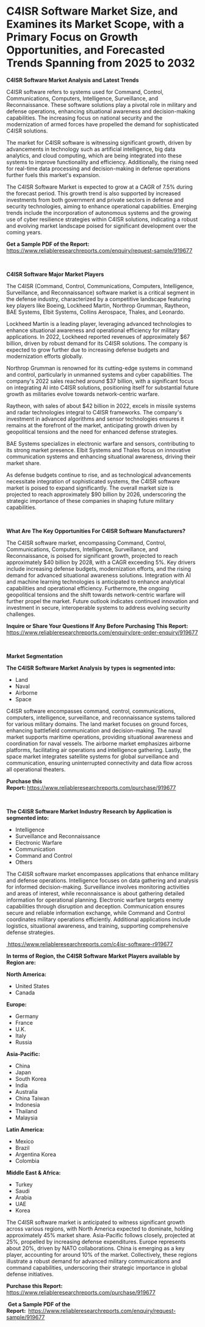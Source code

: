 <p><h1>C4ISR Software Market Size, and Examines its Market Scope, with a Primary Focus on Growth Opportunities, and Forecasted Trends Spanning from 2025 to 2032</h1></p><p><strong>C4ISR Software Market Analysis and Latest Trends</strong></p>
<p><p>C4ISR software refers to systems used for Command, Control, Communications, Computers, Intelligence, Surveillance, and Reconnaissance. These software solutions play a pivotal role in military and defense operations, enhancing situational awareness and decision-making capabilities. The increasing focus on national security and the modernization of armed forces have propelled the demand for sophisticated C4ISR solutions.</p><p>The market for C4ISR software is witnessing significant growth, driven by advancements in technology such as artificial intelligence, big data analytics, and cloud computing, which are being integrated into these systems to improve functionality and efficiency. Additionally, the rising need for real-time data processing and decision-making in defense operations further fuels this market's expansion. </p><p>The C4ISR Software Market is expected to grow at a CAGR of 7.5% during the forecast period. This growth trend is also supported by increased investments from both government and private sectors in defense and security technologies, aiming to enhance operational capabilities. Emerging trends include the incorporation of autonomous systems and the growing use of cyber resilience strategies within C4ISR solutions, indicating a robust and evolving market landscape poised for significant development over the coming years.</p></p>
<p><strong>Get a Sample PDF of the Report:&nbsp;</strong> <a href="https://www.reliableresearchreports.com/enquiry/request-sample/919677?utm_campaign=2809&utm_medium=2&utm_source=Github&utm_content=ia&utm_term=17042025&utm_id=c4isr-software">https://www.reliableresearchreports.com/enquiry/request-sample/919677</a></p>
<p>&nbsp;</p>
<p><strong>C4ISR Software Major Market Players</strong></p>
<p><p>The C4ISR (Command, Control, Communications, Computers, Intelligence, Surveillance, and Reconnaissance) software market is a critical segment in the defense industry, characterized by a competitive landscape featuring key players like Boeing, Lockheed Martin, Northrop Grumman, Raytheon, BAE Systems, Elbit Systems, Collins Aerospace, Thales, and Leonardo.</p><p>Lockheed Martin is a leading player, leveraging advanced technologies to enhance situational awareness and operational efficiency for military applications. In 2022, Lockheed reported revenues of approximately $67 billion, driven by robust demand for its C4ISR solutions. The company is expected to grow further due to increasing defense budgets and modernization efforts globally.</p><p>Northrop Grumman is renowned for its cutting-edge systems in command and control, particularly in unmanned systems and cyber capabilities. The company's 2022 sales reached around $37 billion, with a significant focus on integrating AI into C4ISR solutions, positioning itself for substantial future growth as militaries evolve towards network-centric warfare.</p><p>Raytheon, with sales of about $42 billion in 2022, excels in missile systems and radar technologies integral to C4ISR frameworks. The company's investment in advanced algorithms and sensor technologies ensures it remains at the forefront of the market, anticipating growth driven by geopolitical tensions and the need for enhanced defense strategies.</p><p>BAE Systems specializes in electronic warfare and sensors, contributing to its strong market presence. Elbit Systems and Thales focus on innovative communication systems and enhancing situational awareness, driving their market share.</p><p>As defense budgets continue to rise, and as technological advancements necessitate integration of sophisticated systems, the C4ISR software market is poised to expand significantly. The overall market size is projected to reach approximately $90 billion by 2026, underscoring the strategic importance of these companies in shaping future military capabilities.</p></p>
<p>&nbsp;</p>
<p><strong>What Are The Key Opportunities For C4ISR Software Manufacturers?</strong></p>
<p><p>The C4ISR software market, encompassing Command, Control, Communications, Computers, Intelligence, Surveillance, and Reconnaissance, is poised for significant growth, projected to reach approximately $40 billion by 2028, with a CAGR exceeding 5%. Key drivers include increasing defense budgets, modernization efforts, and the rising demand for advanced situational awareness solutions. Integration with AI and machine learning technologies is anticipated to enhance analytical capabilities and operational efficiency. Furthermore, the ongoing geopolitical tensions and the shift towards network-centric warfare will further propel the market. Future outlook indicates continued innovation and investment in secure, interoperable systems to address evolving security challenges.</p></p>
<p><strong>Inquire or Share Your Questions If Any Before Purchasing This Report:</strong> <a href="https://www.reliableresearchreports.com/enquiry/pre-order-enquiry/919677?utm_campaign=2809&utm_medium=2&utm_source=Github&utm_content=ia&utm_term=17042025&utm_id=c4isr-software">https://www.reliableresearchreports.com/enquiry/pre-order-enquiry/919677</a></p>
<p>&nbsp;</p>
<p><strong>Market Segmentation</strong></p>
<p><strong>The C4ISR Software Market Analysis by types is segmented into:</strong></p>
<p><ul><li>Land</li><li>Naval</li><li>Airborne</li><li>Space</li></ul></p>
<p><p>C4ISR software encompasses command, control, communications, computers, intelligence, surveillance, and reconnaissance systems tailored for various military domains. The land market focuses on ground forces, enhancing battlefield communication and decision-making. The naval market supports maritime operations, providing situational awareness and coordination for naval vessels. The airborne market emphasizes airborne platforms, facilitating air operations and intelligence gathering. Lastly, the space market integrates satellite systems for global surveillance and communication, ensuring uninterrupted connectivity and data flow across all operational theaters.</p></p>
<p><strong>Purchase this Report:&nbsp;</strong><a href="https://www.reliableresearchreports.com/purchase/919677?utm_campaign=2809&utm_medium=2&utm_source=Github&utm_content=ia&utm_term=17042025&utm_id=c4isr-software">https://www.reliableresearchreports.com/purchase/919677</a></p>
<p>&nbsp;</p>
<p><strong>The C4ISR Software Market Industry Research by Application is segmented into:</strong></p>
<p><ul><li>Intelligence</li><li>Surveillance and Reconnaissance</li><li>Electronic Warfare</li><li>Communication</li><li>Command and Control</li><li>Others</li></ul></p>
<p><p>The C4ISR software market encompasses applications that enhance military and defense operations. Intelligence focuses on data gathering and analysis for informed decision-making. Surveillance involves monitoring activities and areas of interest, while reconnaissance is about gathering detailed information for operational planning. Electronic warfare targets enemy capabilities through disruption and deception. Communication ensures secure and reliable information exchange, while Command and Control coordinates military operations efficiently. Additional applications include logistics, situational awareness, and training, supporting comprehensive defense strategies.</p></p>
<p><a href="https://www.reliableresearchreports.com/c4isr-software-r919677?utm_campaign=2809&utm_medium=2&utm_source=Github&utm_content=ia&utm_term=17042025&utm_id=c4isr-software">&nbsp;https://www.reliableresearchreports.com/c4isr-software-r919677</a></p>
<p><strong>In terms of Region, the C4ISR Software Market Players available by Region are:</strong></p>
<p>
    <p> <strong> North America: </strong>
        <ul>
            <li>United States</li>
            <li>Canada</li>
        </ul>
        </p> 
    <p> <strong> Europe: </strong>
        <ul>
            <li>Germany</li>
            <li>France</li>
            <li>U.K.</li>
            <li>Italy</li>
            <li>Russia</li>
        </ul>
        </p> 
    <p> <strong> Asia-Pacific: </strong>
        <ul>
            <li>China</li>
            <li>Japan</li>
            <li>South Korea</li>
            <li>India</li>
            <li>Australia</li>
            <li>China Taiwan</li>
            <li>Indonesia</li>
            <li>Thailand</li>
            <li>Malaysia</li>
        </ul>
        </p> 
    <p> <strong> Latin America: </strong>
        <ul>
            <li>Mexico</li>
            <li>Brazil</li>
            <li>Argentina Korea</li>
            <li>Colombia</li>
        </ul>
        </p> 
    <p> <strong> Middle East & Africa: </strong>
        <ul>
            <li>Turkey</li>
            <li>Saudi</li>
            <li>Arabia</li>
            <li>UAE</li>
            <li>Korea</li>
        </ul>
    </p>
    </p>
<p><p>The C4ISR software market is anticipated to witness significant growth across various regions, with North America expected to dominate, holding approximately 45% market share. Asia-Pacific follows closely, projected at 25%, propelled by increasing defense expenditures. Europe represents about 20%, driven by NATO collaborations. China is emerging as a key player, accounting for around 10% of the market. Collectively, these regions illustrate a robust demand for advanced military communications and command capabilities, underscoring their strategic importance in global defense initiatives.</p></p>
<p><strong>Purchase this Report: </strong><a href="https://www.reliableresearchreports.com/purchase/919677?utm_campaign=2809&utm_medium=2&utm_source=Github&utm_content=ia&utm_term=17042025&utm_id=c4isr-software">https://www.reliableresearchreports.com/purchase/919677</a></p>
<p>&nbsp;<strong>Get a Sample PDF of the Report:&nbsp;&nbsp;</strong><a href="https://www.reliableresearchreports.com/enquiry/request-sample/919677?utm_campaign=2809&utm_medium=2&utm_source=Github&utm_content=ia&utm_term=17042025&utm_id=c4isr-software">https://www.reliableresearchreports.com/enquiry/request-sample/919677</a></p>
<p><strong></strong></p>
<p><p></p><p></p><p></p></p>